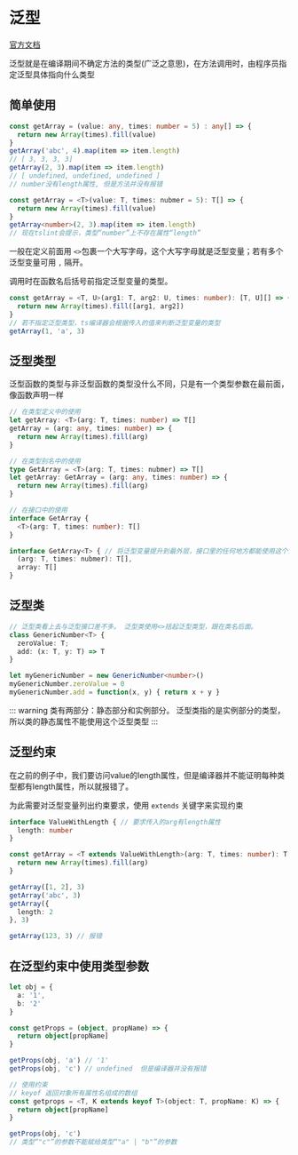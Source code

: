 # 泛型

[官方文档](https://www.tslang.cn/docs/handbook/generics.html)

泛型就是在编译期间不确定方法的类型(广泛之意思)，在方法调用时，由程序员指定泛型具体指向什么类型

## 简单使用
```typescript
const getArray = (value: any, times: number = 5) : any[] => {
  return new Array(times).fill(value)
}
getArray('abc', 4).map(item => item.length)
// [ 3, 3, 3, 3]
getArray(2, 3).map(item => item.length)
// [ undefined, undefined, undefined ]
// number没有length属性, 但是方法并没有报错

const getArray = <T>(value: T, times: nubmer = 5): T[] => {
  return new Array(times).fill(value)
}
getArray<number>(2, 3).map(item => item.length)
// 现在tslint会提示，类型“number”上不存在属性“length”
```

一般在定义前面用 `<>`包裹一个大写字母，这个大写字母就是泛型变量；若有多个泛型变量可用 `,` 隔开。

调用时在函数名后括号前指定泛型变量的类型。

```typescript
const getArray = <T, U>(arg1: T, arg2: U, times: number): [T, U][] => {
  return new Array(times).fill([arg1, arg2])
}
// 若不指定泛型类型，ts编译器会根据传入的值来判断泛型变量的类型
getArray(1, 'a', 3)
```

## 泛型类型

泛型函数的类型与非泛型函数的类型没什么不同，只是有一个类型参数在最前面，像函数声明一样

```typescript
// 在类型定义中的使用
let getArray: <T>(arg: T, times: number) => T[]
getArray = (arg: any, times: number) => {
  return new Array(times).fill(arg)
}

// 在类型别名中的使用
type GetArray = <T>(arg: T, times: nubmer) => T[]
let getArray: GetArray = (arg: any, times: number) => {
  return new Array(times).fill(arg)
}

// 在接口中的使用
interface GetArray {
  <T>(arg: T, times: number): T[]
}

interface GetArray<T> { // 将泛型变量提升到最外层，接口里的任何地方都能使用这个泛型变量
  (arg: T, times: nubmer): T[],
  array: T[]
}
```

## 泛型类

```typescript
// 泛型类看上去与泛型接口差不多。 泛型类使用<>括起泛型类型，跟在类名后面。
class GenericNumber<T> {
  zeroValue: T;
  add: (x: T, y: T) => T
}

let myGenericNumber = new GenericNumber<number>()
myGenericNumber.zeroValue = 0
myGenericNumber.add = function(x, y) { return x + y }
```

::: warning
类有两部分：静态部分和实例部分。 泛型类指的是实例部分的类型，所以类的静态属性不能使用这个泛型类型
:::

## 泛型约束

在之前的例子中，我们要访问value的length属性，但是编译器并不能证明每种类型都有length属性，所以就报错了。

为此需要对泛型变量列出约束要求，使用 `extends` 关键字来实现约束

```typescript
interface ValueWithLength { // 要求传入的arg有length属性
  length: number
}

const getArray = <T extends ValueWithLength>(arg: T, times: number): T[] => {
  return new Array(times).fill(arg)
}

getArray([1, 2], 3)
getArray('abc', 3)
getArray({
  length: 2
}, 3)

getArray(123, 3) // 报错
```

## 在泛型约束中使用类型参数

```typescript
let obj = {
  a: '1',
  b: '2'
}

const getProps = (object, propName) => {
  return object[propName]
}

getProps(obj, 'a') // '1'
getProps(obj, 'c') // undefined  但是编译器并没有报错

// 使用约束
// keyof 返回对象所有属性名组成的数组
const getprops = <T, K extends keyof T>(object: T, propName: K) => {
  return object[propName]
}

getProps(obj, 'c')
// 类型“"c"”的参数不能赋给类型“"a" | "b"”的参数
```
